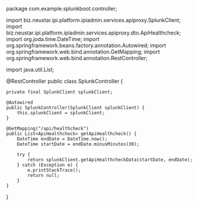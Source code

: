 package com.example.splunkboot.controller;

import biz.neustar.ipi.platform.ipiadmin.services.apiproxy.SplunkClient;
import biz.neustar.ipi.platform.ipiadmin.services.apiproxy.dto.ApiHealthcheck;
import org.joda.time.DateTime;
import org.springframework.beans.factory.annotation.Autowired;
import org.springframework.web.bind.annotation.GetMapping;
import org.springframework.web.bind.annotation.RestController;

import java.util.List;

@RestController
public class SplunkController {

    private final SplunkClient splunkClient;

    @Autowired
    public SplunkController(SplunkClient splunkClient) {
        this.splunkClient = splunkClient;
    }

    @GetMapping("/api/healthcheck")
    public List<ApiHealthcheck> getApiHealthcheck() {
        DateTime endDate = DateTime.now();
        DateTime startDate = endDate.minusMinutes(30);

        try {
            return splunkClient.getApiHealthcheckData(startDate, endDate);
        } catch (Exception e) {
            e.printStackTrace();
            return null;
        }
    }
}
